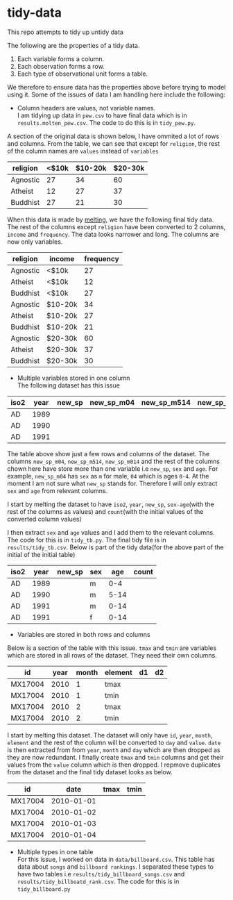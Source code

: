 # tidy-data
This repo attempts to tidy up untidy data

The following are the properties of a tidy data.
1. Each variable forms a column.
2. Each observation forms a row.
3. Each type of observational unit forms a table.

We therefore to ensure data has the properties above before trying to model using it. Some of the issues of data I am handling here include the following:
* Column headers are values, not variable names.<br/>
I am tidying up data in ```pew.csv``` to have final data which is in ```results.molten_pew.csv```. The code to do this is in ```tidy_pew.py```.<br/>

A section of the original data is shown below, I have ommited a lot of rows and columns. From the table, we can see that except for ```religion```, the rest of the column names are ```values``` instead of ```variables```

| religion  | <$10k | $10-20k | $20-30k |
| --------- | ----- | ------- | ------- |
| Agnostic  | 27    | 34      | 60      |
| Atheist   | 12    | 27      | 37      |
| Buddhist  | 27    | 21      | 30      |

When this data is made by [melting](https://pandas.pydata.org/pandas-docs/stable/reference/api/pandas.melt.html), we have the following final tidy data. The rest of the columns except ```religion``` have been converted to 2 columns, ```income``` and ```frequency```. The data looks narrower and long. The columns are now only variables.

| religion  | income  | frequency |
| --------- | ------- | --------- | 
| Agnostic  | <$10k   | 27        | 
| Atheist   | <$10k   | 12        | 
| Buddhist  | <$10k   | 27        |
| Agnostic  | $10-20k | 34        | 
| Atheist   | $10-20k | 27        | 
| Buddhist  | $10-20k | 21        |
| Agnostic  | $20-30k | 60        | 
| Atheist   | $20-30k | 37        | 
| Buddhist  | $20-30k | 30        |

* Multiple variables stored in one column <br/>
The following dataset has this issue

| iso2  | year | new_sp | new_sp_m04 | new_sp_m514 | new_sp_m014 | new_sp_f014
| --------- | ----- | ------- | ------- | ------- | ------- | ------- |
| AD  | 1989    |      |       |       |||
| AD   | 1990    |       |       |        |||
| AD  | 1991    |       |       |       |||


The table above show just a few rows and columns of the dataset. The columns ```new_sp_m04```, ```new_sp_m514```, ```new_sp_m014``` and the rest of the columns chown here have store more than one variable i.e ```new_sp```, ```sex``` and ```age```. For example, ```new_sp_m04``` has ```sex``` as ```m``` for male, ```04``` which is ages ```0-4```. At the moment I am not sure what ```new_sp``` stands for. Therefore I will only extract ```sex``` and ```age``` from relevant columns.

I start by melting the dataset to have ```iso2```, ```year```, ```new_sp```, ```sex-age```(with the rest of the columns as values) and ```count```(with the initial values of the converted column values)

I then extract ```sex``` and ```age``` values and I add them to the relevant columns. The code for this is in ```tidy_tb.py```. The final tidy file is in ```results/tidy_tb.csv```.
Below is part of the tidy data(for the above part of the initial of the initial table)

| iso2  | year | new_sp | sex | age | count |
| --------- | ----- | ------- | ------- | ------- | ------- |
| AD  | 1989    |      |    m   |    0-4   ||
| AD   | 1990    |       |  m     |    5-14    ||
| AD  | 1991    |       |    m   |     0-14  ||
| AD  | 1991    |       |    f   |     0-14  ||

* Variables are stored in both rows and columns <br/>

Below is a section of the table with this issue. ```tmax``` and ```tmin``` are variables which are stored in all rows of the dataset. They need their own columns.

| id  | year | month | element | d1 | d2 |
| --------- | ----- | ------- | ------- | ------- | ------- |
| MX17004  | 2010    |  1    |    tmax   |       ||
| MX17004   | 2010    |   1    |  tmin     |        ||
| MX17004  | 2010    |  2     |    tmax   |       ||
| MX17004  | 2010    |   2   |    tmin  |       ||

I start by melting this dataset. The dataset will only have ```id```, ```year```, ```month```, ```element``` and the rest of the column will be converted to ```day``` and ```value```. ```date``` is then extracted from from ```year```, ```month``` and ```day``` which are then dropped as they are now redundant. I finally create ```tmax``` and ```tmin``` columns and get their values from the ```value``` column which is then dropped.
I repmove duplicates from the dataset and the final tidy dataset looks as below.

| id  | date | tmax | tmin | 
| --------- | ----- | ------- | ------- |
| MX17004  | 2010-01-01    |     |       |
| MX17004   | 2010-01-02    |      |       |
| MX17004  | 2010-01-03    |      |       | 
| MX17004  | 2010-01-04    |     |      |  


* Multiple types in one table <br/>
For this issue, I worked on data in ```data/billboard.csv```. This table has data about ```songs``` and ```billboard rankings```. I separated these types to have two tables i.e ```results/tidy_billboard_songs.csv``` and ```results/tidy_billboatd_rank.csv```. The code for this is in ```tidy_billboard.py```
